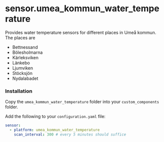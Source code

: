 # sensor.umea_kommun_water_temperature
Provides water temperature sensors for different places in Umeå kommun. The places are

- Bettnessand
- Bölesholmarna
- Kärleksviken
- Länkebo
- Ljumviken
- Stöcksjön
- Nydalabadet

### Installation
Copy the `umea_kommun_water_temperature` folder into your `custom_components` folder.

Add the following to your `configuration.yaml` file:

```yaml
sensor:
  - platform: umea_kommun_water_temperature
    scan_interval: 300 # every 5 minutes should suffice
```
